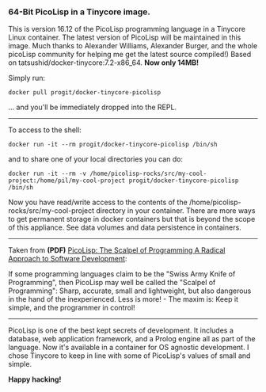 ### 64-Bit PicoLisp in a Tinycore image.

This is version 16.12 of the PicoLisp programming language in a Tinycore Linux container. The latest version of PicoLisp will be maintained in this image.  Much thanks to Alexander Williams, Alexander Burger, and the whole picoLisp community for helping me get the latest source compiled!)  Based on tatsushid/docker-tinycore:7.2-x86_64.  **Now only 14MB!**

Simply run:
``` code
docker pull progit/docker-tinycore-picolisp
```
... and you'll be immediately dropped into the REPL.
___

To access to the shell:

``` code
docker run -it --rm progit/docker-tinycore-picolisp /bin/sh
```

and to share one of your local directories you can do:

``` code
docker run -it --rm -v /home/picolisp-rocks/src/my-cool-project:/home/pil/my-cool-project progit/docker-tinycore-picolisp /bin/sh
```

Now you have read/write access to the contents of the /home/picolisp-rocks/src/my-cool-project directory in your container.  There are more ways to get permanent storage in docker containers but that is beyond the scope of this appliance.  See data volumes and data persistence in containers.
___

Taken from **(PDF)** [PicoLisp: The Scalpel of Programming A Radical Approach to Software Development](picolisp.com/wiki/!pdf?-B1103):

If some programming languages claim to be the "Swiss Army Knife of Programming", then PicoLisp may well be called the "Scalpel of Programming": Sharp, accurate, small and lightweight, but also dangerous in the hand of the inexperienced. Less is more! - The maxim is: Keep it simple, and the programmer in control!

___

PicoLisp is one of the best kept secrets of development.  It includes a database, web application framework, and a Prolog engine all as part of the language. Now it's available in a container for OS agnostic development.  I chose Tinycore to keep in line with some of PicoLisp's values of small and simple.

**Happy hacking!**

